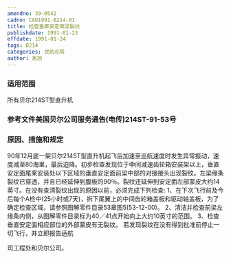 ```yaml
---
amendno: 39-0542
cadno: CAD1991-B214-01
title: 检查垂直安定面梁裂纹
publishdate: 1991-01-23
effdate: 1991-01-24
tags: B214
categories: 民航总局
author: 高旭
---
```


### 适用范围 
所有贝尔214ST型直升机

<!--more-->
### 参考文件美国贝尔公司服务通告(电传)214ST-91-53号

### 原因、措施和规定 
90年12月底一架贝尔214ST型直升机起飞后加速至巡航速度时发生异常振动，速度减至80海里，最后迫降。初步检查发现位于中间减速齿轮箱安装架以上，垂直安定面尾桨安装处以下区域的垂直安定面前梁中部的对接接头出现裂纹。左梁缘条裂纹已穿透，并且已经延伸到腹板的90％。裂纹还延伸到安定面左部蒙皮大约14英寸。在没有查清裂纹出现的原因以前，必须完成下列检查: 
    1、在下次飞行前及今后每个A检中(25小时或7天)，拆下尾翼上的中间齿轮箱盖板和驱动轴盖板，为了确定检查区域，请参照图解零件目录53章图5(53-12-00)。 
    2、清洁并检查前梁左缘条内侧，从图解零件目录标为40／41点开始向上大约10英寸的范围。 3、检查垂直安定面相应部位的外部蒙皮有无裂纹。        若发现裂纹在没有得到批准前停止一切飞行，并立即报告适航
  
司工程处和贝尔公司。
